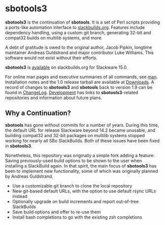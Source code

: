# sbotools3

**sbotools3** is the continuation of **sbotools**. It is a set of Perl scripts providing a ports-like automation interface to [slackbuilds.org](https://slackbuilds.org). Features include dependency handling, using a custom git branch, generating 32-bit and compat32 builds on multilib systems, and more.

A debt of gratitude is owed to the original author, Jacob Pipkin, longtime maintainer Andreas Guldstrand and major contributor Luke Williams. This software would not exist without their efforts.

**sbotools3** is [available](https://slackbuilds.org/repository/system/sbotools3/) on slackbuilds.org for Slackware 15.0.

For online man pages and executive summaries of all commands, see [man](/man/). Installation notes and the 1.0 release tarball are available at [Downloads](/downloads/). A record of changes to **sbotools3** and **sbotools** back to version 1.9 can be found in [ChangeLog](/ChangeLog.html). [Development](/development/) has links to **sbotools3**-related repositories and information about future plans.

## Why a Continuation?

**sbotools** has gone without commits for a number of years. During this time, the default URL for release Slackware beyond 14.2 became unusable, and building compat32 and 32-bit packages on multilib systems stopped working for nearly all SBo SlackBuilds. Both of these issues have been fixed in **sbotools3**.

Nonetheless, this repository was originally a simple fork adding a feature: Saving previously-used build options to be shown to the user when installing a SlackBuild again. In that spirit, the main focus of **sbotools3** has been to implement new functionality, some of which was originally planned by Andreas Guldstrand.

* Use a customizable git branch to clone the local repository
* New git-based default URLs, with the option to use default rsync URLs instead
* Optionally upgrade on build increments and report out-of-tree SlackBuilds
* Save build options and offer to re-use them
* Install bash completions to go with the existing zsh completions

